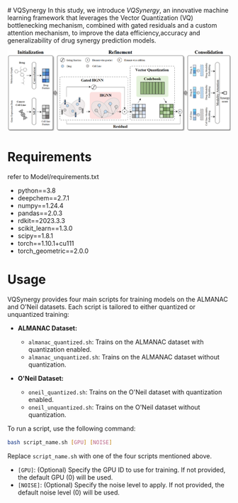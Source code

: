 ﻿﻿﻿﻿# VQSynergy
In this study, we introduce *VQSynergy*, an innovative machine learning framework that leverages the Vector Quantization (VQ) bottlenecking mechanism, combined with gated residuals and a custom attention mechanism, to improve the data efficiency,accuracy and generalizability of drug synergy prediction models.

<img src="pipeline.png" alt="Pipeline of VQSynergy" style="zoom: 80%;" />



# Requirements

refer to Model/requirements.txt
- python==3.8
- deepchem==2.7.1
- numpy==1.24.4
- pandas==2.0.3
- rdkit==2023.3.3
- scikit_learn==1.3.0
- scipy==1.8.1
- torch==1.10.1+cu111
- torch_geometric==2.0.0



# Usage

VQSynergy provides four main scripts for training models on the ALMANAC and O'Neil datasets. Each script is tailored to either quantized or unquantized training:

- **ALMANAC Dataset:**
  - `almanac_quantized.sh`: Trains on the ALMANAC dataset with quantization enabled.
  - `almanac_unquantized.sh`: Trains on the ALMANAC dataset without quantization.

- **O'Neil Dataset:**
  - `oneil_quantized.sh`: Trains on the O'Neil dataset with quantization enabled.
  - `oneil_unquantized.sh`: Trains on the O'Neil dataset without quantization.

To run a script, use the following command:

```bash
bash script_name.sh [GPU] [NOISE]
```

Replace `script_name.sh` with one of the four scripts mentioned above.

- `[GPU]`: (Optional) Specify the GPU ID to use for training. If not provided, the default GPU (0) will be used.
- `[NOISE]`: (Optional) Specify the noise level to apply. If not provided, the default noise level (0) will be used.

